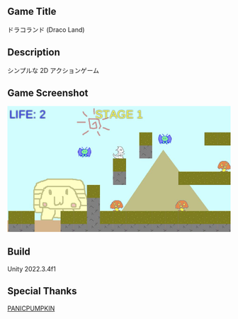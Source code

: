 ## Game Title

ドラコランド
(Draco Land)

## Description

シンプルな 2D アクションゲーム

## Game Screenshot

![](image.jpg)

## Build

Unity 2022.3.4f1

## Special Thanks

[PANICPUMPKIN](http://www.pansound.com/panicpumpkin/)
